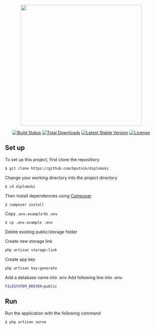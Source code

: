 <p align="center"><img src="https://res.cloudinary.com/dtfbvvkyp/image/upload/v1566331377/laravel-logolockup-cmyk-red.svg" width="400"></p>

<p align="center">
<a href="https://travis-ci.org/laravel/framework"><img src="https://travis-ci.org/laravel/framework.svg" alt="Build Status"></a>
<a href="https://packagist.org/packages/laravel/framework"><img src="https://poser.pugx.org/laravel/framework/d/total.svg" alt="Total Downloads"></a>
<a href="https://packagist.org/packages/laravel/framework"><img src="https://poser.pugx.org/laravel/framework/v/stable.svg" alt="Latest Stable Version"></a>
<a href="https://packagist.org/packages/laravel/framework"><img src="https://poser.pugx.org/laravel/framework/license.svg" alt="License"></a>
</p>



## Set up
To set up this project, first clone the repositiory
```bash
$ git clone https://github.com/bputnik/diplomski
```

Change your working directory into the project directory
```bash
$ cd diplomski
```

Then install dependencies using [Composer](https://getcomposer.org/doc/00-intro.md)
```bash
$ composer install
```

Copy `.env.example` to `.env`
```bash
$ cp .env.example .env
```

Delete existing public/storage folder

Create new storage link
```bash
php artisan storage:link
```

Create app key
```bash
php artisan key:generate
```

Add a database name into .env
Add following line into .env:
```bash
FILESYSTEM_DRIVER=public
```


## Run
Run the application with the following command
```bash
$ php artisan serve
```
